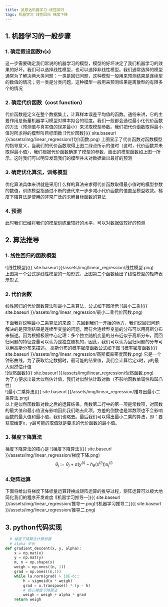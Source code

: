 ```yaml
---
title: 吴恩达机器学习-线性回归
tags: 机器学习 线性回归 梯度下降
---
```


## 1. 机器学习的一般步骤
### 1. 确定假设函数h(x)
这一步需要确定我们常说的机器学习的模型，模型的好坏决定了我们机器学习的效果的好坏。我们可以选择线性模型，也可以选择非线性模型。我们通常选择的模型通常为了解决两大类问题：一类是回归问题，这种模型一般用来预测结果是连续型的数值的情况；另一类是分类问题，这种模型一般用来预测结果是离散型的有限多个的情况 

### 2. 确定代价函数（cost function）
代价函数是定义在整个数据集上，计算样本误差平均值的函数。通俗来讲，它的主要作用是衡量机器学习模型对样本拟合的程度。我们一般都会通过最小化代价函数的方法（预测值与真实值的误差最小）来求取模型参数。我们把代价函数取得最小值时所求得的模型叫目标函数
![代价函数]({{ site.baseurl }}/assets/img/linear_regression/代价函数.png)
上图显示了代价函数对函数模型的指导意义，当我们的代价函数取得上图二绿点所示的值时（这时，代价函数并未取得最小值），我们根据代价函数确定了模型的参数，画出的模型函数如上图一所示。这时我们可以明显发现我们的模型并未对数据做出最好的预测
### 3. 确定优化算法，训练模型
优化算法具体来讲就是采用什么样的算法来求得代价函数取得最小值时的模型参数的数值，训练模型指通过不断的迭代来一步步减小代价函数的值直至模型收敛。梯度下降算法是使用的非常广泛的求解目标函数的算法
### 4. 预测
此时我们已经将我们的模型训练至较好的水平，可以对数据做较好的预测
## 2. 算法推导
### 1. 线性回归的函数模型
![线性模型]({{ site.baseurl }}/assets/img/linear_regression/线性模型.png)  
上图第一个公式是线性模型的一般形式，上图第二个函数给出了线性模型的矩阵表示形式
### 2. 代价函数
线性回归的代价函数算法叫最小二乘算法，公式如下图所示
![最小二乘]({{ site.baseurl }}/assets/img/linear_regression/最小二乘代价函数.png)

下面我将说明最小二乘算法的来源：
先回到我们一开始的地方，我们说回归问题解决的是预测结果是连续型变量的问题，而符合连续型变量的分布可以用高斯分布来描述。因为根据极限中心定理：多个独立随机变量的分布近似于高斯分布，而回归问题的特征变量可以认为是独立随机的，因此，我们可以认为回归问题的分布可以用高斯分布来描述。
高斯分布的概率密度函数公式如下图
![概率密度函数]({{ site.baseurl }}/assets/img/linear_regression/高斯概率密度函数.png)
它是一个钟形曲线，为了获取给定数据时，最可能的结果值，我们会计算给定x时，y的最大似然估计值  
![似然函数]({{ site.baseurl }}/assets/img/linear_regression/似然函数.png)  
为了方便求出最大似然估计值，我们对似然估计取对数（不影响函数单调性和凹凸性）  
![最小二乘算法]({{ site.baseurl }}/assets/img/linear_regression/推导出最小二乘算法.png)  
以上是似然函数取对数之后的运算结果。倒数第二行中的第一项是常数项，对函数的最大值和最小值没有影响因此我们略去此项，方差的倒数也是常数项也不会影响函数的最大值和最小值，我们也略去。最后我们可以得出最小二乘的算法，即：要获取给定x，y最可能的取值就是要求的代价函数的最小值。
### 3. 梯度下降算法
梯度下降算法的核心是
![梯度下降算法]({{ site.baseurl }}/assets/img/linear_regression/梯度下降.png)
$$\theta_j:=\theta_j+\alpha(y^{(i)}-h_\theta(x^{(i)}))x_j^{(i)}$$
### 4.矩阵运算
下面将给出将梯度下降标量运算转换成矩阵运算的推导过程，矩阵运算可以极大地简化我们的程序开发难度
![机器学习推导一]({{ site.baseurl }}/assets/img/linear_regression/推导一.png)![机器学习推导二]({{ site.baseurl }}/assets/img/linear_regression/推导二.png)
## 3. python代码实现

```python
  # 梯度下降算法计算参数
  # alpha 步长 
def gradient_descent(x, y, alpha):
    x = np.mat(x)
    y = np.mat(y)
    m, n = np.shape(x)
    weigh = np.ones((n, 1))
	grad = np.ones((n,1))
    while la.norm(grad) > 10E-6::
        h = sigmoid(x * weigh)
		grad = x.transpose() * (y - h)
        # 核心梯度下降算法
        weigh = weigh + alpha * grad
    return weigh
```